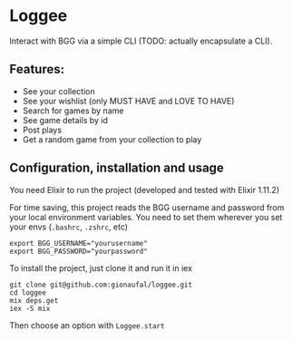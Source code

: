 # Loggee

Interact with BGG via a simple CLI (TODO: actually encapsulate a CLI).

## Features:

- See your collection
- See your wishlist (only MUST HAVE and LOVE TO HAVE)
- Search for games by name
- See game details by id
- Post plays
- Get a random game from your collection to play

## Configuration, installation and usage

You need Elixir to run the project (developed and tested with Elixir 1.11.2)

For time saving, this project reads the BGG username and password from your
local environment variables. You need to set them wherever you set your envs
(`.bashrc`, `.zshrc`, etc)

  ```
  export BGG_USERNAME="yourusername"
  export BGG_PASSWORD="yourpassword"
  ```

To install the project, just clone it and run it in iex

  ```
  git clone git@github.com:gionaufal/loggee.git
  cd loggee
  mix deps.get
  iex -S mix
  ```

Then choose an option with `Loggee.start`
